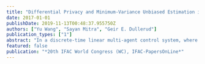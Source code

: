```yaml
---
title: "Differential Privacy and Minimum-Variance Unbiased Estimation in Multi-Agent Control Systems"
date: 2017-01-01
publishDate: 2019-11-13T00:48:37.955750Z
authors: ["Yu Wang", "Sayan Mitra", "Geir E. Dullerud"]
publication_types: ["1"]
abstract: "In a discrete-time linear multi-agent control system, where the agents are coupled via an environmental state, knowledge of the environmental state is desirable to control the agents locally. However, since the environmental state depends on the behavior of the agents, sharing it directly among these agents jeopardizes the privacy of the agents' profiles, defined as the combination of the agents' initial states and the sequence of local control inputs over time. A commonly used solution is to randomize the environmental state before sharing - this leads to a natural trade-off between the privacy of the agents' profiles and the variance of estimating the environmental state. By treating the multi-agent system as a probabilistic model of the environmental state parametrized by the agents' profiles, we show that when the agents' profiles is e-differentially private, there is a lower bound on the l1 induced norm of the covariance matrix of the minimum-variance unbiased estimator of the environmental state. This lower bound is achieved by a randomized mechanism that uses Laplace noise."
featured: false
publication: "*20th IFAC World Congress (WC), IFAC-PapersOnLine*"
---
```



